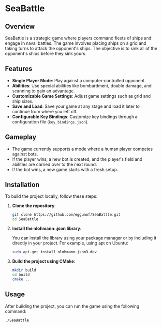 # SeaBattle

## Overview

SeaBattle is a strategic game where players command fleets of ships and engage in naval battles. The game involves
placing ships on a grid and taking turns to attack the opponent's ships. The objective is to sink all of the opponent's
ships before they sink yours.

## Features

- **Single Player Mode**: Play against a computer-controlled opponent.
- **Abilities**: Use special abilities like bombardment, double damage, and scanning to gain an advantage.
- **Customizable Game Settings**: Adjust game settings such as grid and ship sizes.
- **Save and Load**: Save your game at any stage and load it later to continue from where you left off.
- **Configurable Key Bindings**: Customize key bindings through a configuration file (`key_bindings.json`).

## Gameplay

- The game currently supports a mode where a human player competes against bots.
- If the player wins, a new bot is created, and the player's field and abilities are carried over to the next round.
- If the bot wins, a new game starts with a fresh setup.

## Installation

To build the project locally, follow these steps:

1. **Clone the repository**:
   ```bash
   git clone https://github.com/eggunof/SeaBattle.git
   cd SeaBattle
2. **Install the nlohmann::json library**:
   
   You can install the library using your package manager or by including it directly in your project. For example,
   using apt on Ubuntu:
   ```bash
   sudo apt-get install nlohmann-json3-dev
3. **Build the project using CMake**:
    ```bash
    mkdir build
    cd build
    cmake ..

## Usage

After building the project, you can run the game using the following command:

```bash
./SeaBattle
